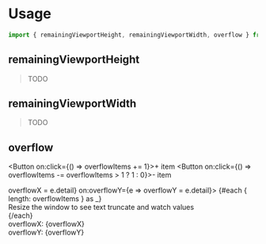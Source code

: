 <script lang="ts">
	import { subDays, subMonths } from 'date-fns';

	import Button from '$lib/components/Button.svelte';
	import Preview from '$lib/components/Preview.svelte';

	import { remainingViewportHeight, remainingViewportWidth, overflow } from '$lib/actions/layout';

	let overflowX = 0;
	let overflowY = 0;
	let overflowItems = 1;
</script>

<h1>Usage</h1>

```js
import { remainingViewportHeight, remainingViewportWidth, overflow } from 'svelte-ux';
```

<h2>remainingViewportHeight</h2>

> TODO

<h2>remainingViewportWidth</h2>

> TODO

<h2>overflow</h2>

<Button on:click={() => overflowItems += 1}>+ item</Button>
<Button on:click={() => overflowItems -= overflowItems > 1 ? 1 : 0}>- item</Button>

<div class="w-1/2 h-[100px] border border-black/20 rounded-lg bg-white whitespace-nowrap truncate p-4" use:overflow on:overflowX={e => overflowX = e.detail} on:overflowY={e => overflowY = e.detail}>
	{#each { length: overflowItems } as _}
		<div>Resize the window to see text truncate and watch values</div>
	{/each}
</div>
<div>overflowX: {overflowX}</div>
<div>overflowY: {overflowY}</div>
